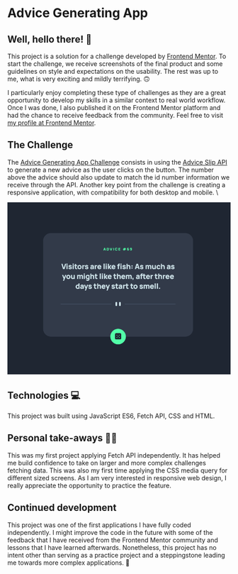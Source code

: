# Advice Generating App


## Well, hello there! 👋

This project is a solution for a challenge developed by [Frontend Mentor](https://www.frontendmentor.io). To start the challenge, we receive screenshots of the final product and some guidelines on style and expectations on the usability. The rest was up to me, what is very exciting and mildly terrifying. 🙃

I particularly enjoy completing these type of challenges as they are a great opportunity to develop my skills in a similar context to real world workflow. Once I was done, I also published it on the Frontend Mentor platform and had the chance to receive feedback from the community. Feel free to visit [my profile at Frontend Mentor]( https://www.frontendmentor.io/profile/ga-bri-ela). 

## The Challenge 

The [Advice Generating App Challenge](https://www.frontendmentor.io/challenges/advice-generator-app-QdUG-13db) consists in using the [Advice Slip API](https://api.adviceslip.com/) to generate a new advice as the user clicks on the button. The number above the advice should also update to match the id number information we receive through the API. 
Another key point from the challenge is creating a responsive application, with compatibility for both desktop and mobile. \


![screenshot of the application ](https://github.com/ga-bri-ela/Advice-Generating-App/blob/main/advice-screenshot.png?raw=true)

## Technologies 💻

This project was built using JavaScript ES6, Fetch API, CSS and HTML.

## Personal take-aways 👩‍💻

This was my first project applying Fetch API independently. It has helped me build confidence to take on larger and more complex challenges fetching data. 
This was also my first time applying the CSS media query for different sized screens. As I am very interested in responsive web design, I really appreciate the opportunity to practice the feature. 

## Continued development
This project was one of the first applications I have fully coded independently. I might improve the code in the future with some of the feedback that I have received from the Frontend Mentor community and lessons that I have learned afterwards. Nonetheless, this project has no intent other than serving as a practice project and a steppingstone leading me towards more complex applications. 🚀 
